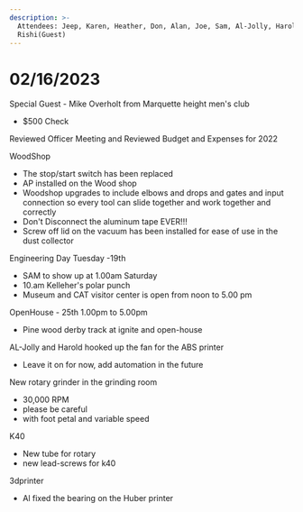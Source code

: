 ```yaml
---
description: >-
  Attendees: Jeep, Karen, Heather, Don, Alan, Joe, Sam, Al-Jolly, Harold, Mike,
  Rishi(Guest)
---
```


# 02/16/2023

Special Guest - Mike Overholt from Marquette height men's club

* $500 Check

Reviewed Officer Meeting and Reviewed Budget and Expenses for 2022

WoodShop

* The stop/start switch has been replaced
* AP installed on the Wood shop
* Woodshop upgrades to include elbows and drops and gates and input connection so every tool can slide together and work together and correctly
* Don't Disconnect the aluminum tape EVER!!!
* Screw off lid on the vacuum has been installed for ease of use in the dust collector

&#x20;Engineering Day Tuesday -19th

* SAM to show up at 1.00am Saturday
* 10.am Kelleher's polar punch
* Museum and CAT visitor center is open from noon to 5.00 pm

OpenHouse - 25th 1.00pm to 5.00pm

* Pine wood derby track at ignite and open-house

AL-Jolly and Harold hooked up the fan for the ABS printer

* Leave it on for now, add automation in the future

New rotary grinder in the grinding room

* 30,000 RPM
* please be careful
* with foot petal and variable speed

K40

* New tube for rotary
* new lead-screws for k40

3dprinter

* Al fixed the bearing on the Huber printer







&#x20;
